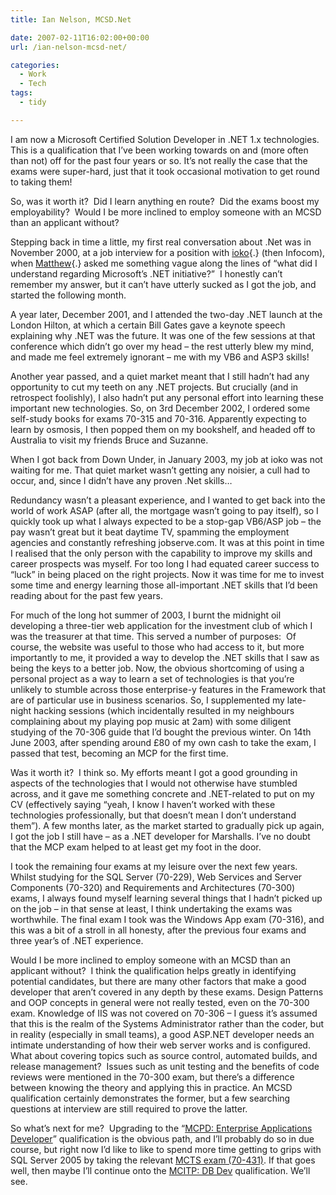 ```yaml
---
title: Ian Nelson, MCSD.Net

date: 2007-02-11T16:02:00+00:00
url: /ian-nelson-mcsd-net/

categories:
  - Work
  - Tech
tags:
  - tidy

---
```

<!--kg-card-begin: html-->

I am now a Microsoft Certified Solution Developer in .NET 1.x technologies. This is a qualification that I’ve been working towards on and (more often than not) off for the past four years or so. It’s not really the case that the exams were super-hard, just that it took occasional motivation to get round to taking them!

So, was it worth it?&nbsp; Did I learn anything en route?&nbsp; Did the exams boost my employability?&nbsp; Would I be more inclined to employ someone with an MCSD than an applicant without?

Stepping back in time a little, my first real conversation about .Net was in November 2000, at a job interview for a position with [ioko][1]{.} (then Infocom), when [Matthew][2]{.} asked me something vague along the lines of &#8220;what did I understand regarding Microsoft’s .NET initiative?&#8221;&nbsp; I honestly can’t remember my answer, but it can’t have utterly sucked as I got the job, and started the following month.

A year later, December 2001, and I attended&nbsp;the two-day .NET launch at the London Hilton, at which a certain Bill Gates gave a keynote speech explaining why .NET was the future. It was one of the few sessions at that conference which didn’t go over my head &#8211; the rest utterly blew my mind, and made me feel extremely ignorant &#8211; me with my VB6 and ASP3 skills!

Another year passed, and a quiet market meant that I still hadn’t had any opportunity to cut my teeth on any .NET projects. But crucially (and&nbsp;in retrospect foolishly), I also hadn’t put any personal effort into learning these important new technologies. So, on 3rd December 2002, I ordered some self-study books for exams 70-315 and 70-316. Apparently expecting to learn by osmosis, I then popped them on my bookshelf, and headed off to Australia to visit my friends Bruce and Suzanne.

When I got back from Down Under, in January 2003, my job at ioko was not waiting for me. That quiet market wasn’t getting any noisier, a cull had to occur, and, since I didn’t have any proven .Net skills&#8230;

Redundancy wasn’t&nbsp;a pleasant experience, and I wanted to get back into the world of work ASAP (after all, the mortgage wasn’t going to pay itself), so I quickly took up what I always expected to be a stop-gap VB6/ASP job &#8211; the pay wasn’t great but it beat daytime TV, spamming the employment agencies and constantly refreshing jobserve.com. It was at this point in time I realised that the only person with the capability to improve my skills and career prospects was myself. For too long I had equated career success to &#8220;luck&#8221; in being placed on the right projects. Now it was time for me to invest some time and energy learning those all-important .NET skills that I’d been reading about for the past few years.

For much of the long hot summer of 2003, I burnt the midnight oil developing a three-tier web application for the investment club of which I was the treasurer at that time. This served a number of purposes:&nbsp; Of course, the website was useful to those who had access to it, but more importantly to me, it provided a way to develop the .NET skills that I saw as being the keys to a better job. Now, the obvious shortcoming of using a personal project as a way to learn a set of technologies is that you’re unlikely to stumble across those enterprise-y features in the Framework that are of particular use in business scenarios. So, I supplemented my late-night hacking sessions (which incidentally resulted in my neighbours complaining about my playing pop music at 2am) with some diligent studying of the 70-306 guide that I’d bought the previous winter. On 14th June 2003, after spending around £80 of my own cash to take the exam, I passed that test, becoming an MCP for the first time.

Was it worth it?&nbsp; I think so. My efforts meant I got a good grounding in aspects of the technologies that I would not otherwise have stumbled across, and it gave me something concrete and .NET-related to put on my CV (effectively saying &#8220;yeah, I know I haven’t worked with these technologies professionally, but that doesn’t mean I don’t understand them&#8221;). A few months later, as the market started to gradually pick up again, I got the job I still have &#8211; as a .NET developer for Marshalls. I’ve no doubt that the MCP exam helped to at least get my foot in the door.

I took the remaining four exams at my leisure over the next few years. Whilst studying for the SQL Server (70-229), Web Services and Server Components (70-320) and Requirements and Architectures (70-300) exams, I always found myself learning several things that I hadn’t picked up on the job &#8211; in that sense at least, I think undertaking the exams was worthwhile. The final exam I took was the Windows App exam (70-316), and this was a bit of a stroll in all honesty, after the previous four exams and three year’s of .NET experience.

Would I be more inclined to employ someone with an MCSD than an applicant without?&nbsp; I think the qualification helps greatly in identifying potential candidates, but there are many other factors that make a good developer that aren’t covered in any depth by these exams. Design Patterns and OOP concepts in general were not really tested, even on the 70-300 exam. Knowledge of IIS was not covered on 70-306 &#8211; I guess it’s assumed that this is the realm of the Systems Administrator rather than the coder, but in reality (especially in small teams), a good ASP.NET developer needs an intimate understanding of how their web server works and is configured. What about covering topics such as source control, automated builds, and release management?&nbsp; Issues such as unit testing and the benefits of code reviews were mentioned in the 70-300 exam, but there’s a difference between knowing the theory and applying this in practice. An MCSD qualification certainly demonstrates the former, but a few searching questions at interview are still required to prove the latter.

So what’s next for me?&nbsp; Upgrading to the &#8220;[MCPD: Enterprise Applications Developer][3]&#8221; qualification is the obvious path, and I’ll probably do so in due course, but right now I’d like to like to spend more time getting to grips with SQL Server 2005 by taking the relevant [MCTS exam (70-431)][4]. If that goes well, then maybe I’ll continue onto the [MCITP: DB Dev][5] qualification. We’ll see.

<!--kg-card-end: html-->

 [1]: http://www.ioko.com
 [2]: http://www.farend.co.uk/
 [3]: http://www.microsoft.com/learning/developer/eadev.mspx
 [4]: http://www.microsoft.com/learning/mcp/mcts/sql/default.mspx
 [5]: http://www.microsoft.com/learning/mcp/mcitp/dbdev/default.mspx
